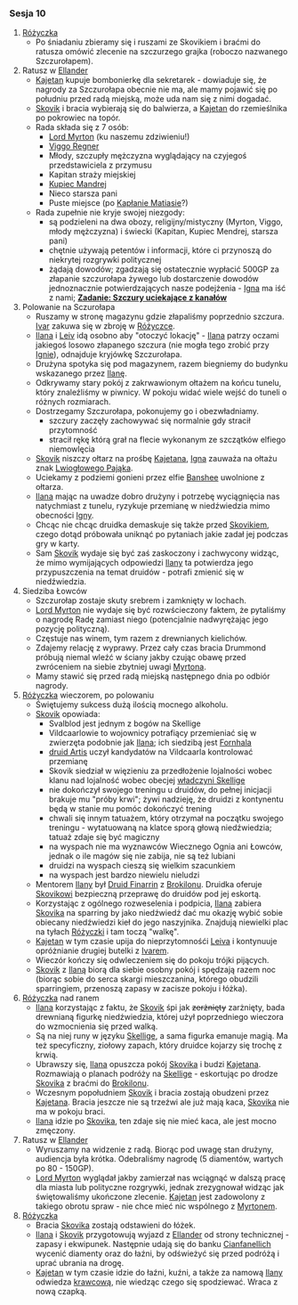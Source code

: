 ### Sesja 10
1. [Różyczka](#l_rozyczka)
    * Po śniadaniu zbieramy się i ruszami ze Skovikiem i braćmi do ratusza omówić zlecenie na szczurzego grajka (roboczo nazwanego Szczurołapem).
2. Ratusz w [Ellander](#l_m_ellander)
    * [Kajetan](#g_kajetan) kupuje bombonierkę dla sekretarek - dowiaduje się, że nagrody za Szczurołapa obecnie nie ma, ale mamy pojawić się po południu przed radą miejską, może uda nam się z nimi dogadać.
    * [Skovik](#p_skovik) i bracia wybierają się do balwierza, a [Kajetan](#g_kajetan) do rzemieślnika po pokrowiec na topór.
    * Rada składa się z 7 osób:
        * [Lord Myrton](#p_lord_myrton) (ku naszemu zdziwieniu!)
        * [Viggo Regner](#p_viggo_regner)
        * Młody, szczupły mężczyzna wyglądający na czyjegoś przedstawiciela z przymusu
        * Kapitan straży miejskiej
        * [Kupiec Mandrej](#p_mandrej)
        * Nieco starsza pani
        * Puste miejsce (po [Kapłanie Matiasie](#p_kaplan_matias)?)
    * Rada zupełnie nie kryje swojej niezgody:
        * są podzieleni na dwa obozy, religijny/mistyczny (Myrton, Viggo, młody mężczyzna) i świecki (Kapitan, Kupiec Mendrej, starsza pani)
        * chętnie używają petentów i informacji, które ci przynoszą do niekrytej rozgrywki politycznej
        * żądają dowodów; zgadzają się ostatecznie wypłacić 500GP za złapanie szczurołapa żywego lub dostarczenie dowodów jednoznacznie potwierdzających nasze podejżenia - [Igna](#p_igna) ma iść z nami; **[Zadanie: Szczury uciekające z kanałów](#z_q6)**
3. Polowanie na Sczurołapa
    * Ruszamy w stronę magazynu gdzie złapaliśmy poprzednio szczura. [Ivar](#p_ivar) zakuwa się w zbroję w [Różyczce](#l_rozyczka).
    * [Ilana](#g_ilana) i [Leiv](#p_leiv) idą osobno aby "otoczyć lokację" - [Ilana](#g_ilana) patrzy oczami jakiegoś losowo złapanego szczura (nie mogła tego zrobić przy [Ignie](#p_igna)), odnajduje kryjówkę Szczurołapa.
    * Drużyna spotyka się pod magazynem, razem biegniemy do budynku wskazanego przez [Ilanę](#g_ilana).
    * Odkrywamy stary pokój z zakrwawionym ołtażem na końcu tunelu, który znaleźliśmy w piwnicy. W pokoju widać wiele wejść do tuneli o różnych rozmiarach.
    * Dostrzegamy Szczurołapa, pokonujemy go i obezwładniamy.
        * szczury zaczęły zachowywać się normalnie gdy stracił przytomność
        * stracił rękę którą grał na flecie wykonanym ze szczątków elfiego niemowlęcia
    * [Skovik](#p_skovik) niszczy ołtarz na prośbę [Kajetana](#g_kajetan), [Igna](#p_igna) zauważa na ołtażu znak [Lwiogłowego Pająka](#r_lwioglowy_pajak).
    * Uciekamy z podziemi gonieni przez elfie [Banshee](#b_banshee) uwolnione z ołtarza.
    * [Ilana](#g_ilana) mając na uwadze dobro drużyny i potrzebę wyciągnięcia nas natychmiast z tunelu, ryzykuje przemianę w niedźwiedzia mimo obecności [Igny](#p_igna). 
    * Chcąc nie chcąc druidka demaskuje się także przed [Skovikiem](#p_skovik), czego dotąd próbowała uniknąć po pytaniach jakie zadał jej podczas gry w karty.
    * Sam [Skovik](#p_skovik) wydaje się być zaś zaskoczony i zachwycony widząc, że mimo wymijających odpowiedzi [Ilany](#g_ilana) ta potwierdza jego przypuszczenia na temat druidów - potrafi zmienić się w niedźwiedzia.
4. Siedziba Łowców
    * Szczurołap zostaje skuty srebrem i zamknięty w lochach.
    * [Lord Myrton](#p_lord_myrton) nie wydaje się być rozwścieczony faktem, że pytaliśmy o nagrodę Radę zamiast niego (potencjalnie nadwyrężając jego pozycję polityczną).
    * Częstuje nas winem, tym razem z drewnianych kielichów.
    * Zdajemy relację z wyprawy. Przez cały czas bracia Drummond próbują niemal wleźć w ściany jakby czując obawę przed zwróceniem na siebie zbytniej uwagi [Myrtona](#p_lord_myrton).
    * Mamy stawić się przed radą miejską następnego dnia po odbiór nagrody.
5. [Różyczka](#l_rozyczka) wieczorem, po polowaniu
    * Świętujemy sukcess dużą ilością mocnego alkoholu.
    * [Skovik](#p_skovik) opowiada:
        * Svalblod jest jednym z bogów na Skellige
        * Vildcaarlowie to wojownicy potrafiący przemieniać się w zwierzęta podobnie jak [Ilana](#g_ilana); ich siedzibą jest [Fornhala](#l_fornhala)
        * [druid Artis](#p_druid_artis) uczył kandydatów na Vildcaarla kontrolować przemianę
        * Skovik siedział w więzieniu za przedłożenie lojalności wobec klanu nad lojalność wobec obecjej [władczyni Skellige](#p_cerys)
        * nie dokończył swojego treningu u druidów, do pełnej inicjacji brakuje mu "próby krwi"; żywi nadzieję, że druidzi z kontynentu będą w stanie mu pomóc dokończyć trening
        * chwali się innym tatuażem, który otrzymał na początku swojego treningu - wytatuowaną na klatce sporą głową niedźwiedzia; tatuaż zdaje się być magiczny
        * na wyspach nie ma wyznawców Wiecznego Ognia ani Łowców, jednak o ile magów się nie zabija, nie są też lubiani
        * druidzi na wyspach cieszą się wielkim szacunkiem
        * na wyspach jest bardzo niewielu nieludzi
    * Mentorem [Ilany](#g_ilana) był [Druid Finarrin](#p_druid_finarrin) z [Brokilonu](#l_brokilon). Druidka oferuje [Skovikowi](#p_skovik) bezpieczną przeprawę do druidów pod jej eskortą.
    * Korzystając z ogólnego rozweselenia i podpicia, [Ilana](#g_ilana) zabiera [Skovika](#p_skovik) na sparring by jako niedźwiedź dać mu okazję wybić sobie obiecany niedźwiedzi kieł do jego naszyjnika. Znajdują niewielki plac na tyłach [Różyczki](#l_rozyczka) i tam toczą "walkę".
    * [Kajetan](#g_kajetan) w tym czasie upija do nieprzytomnośći [Leiva](#p_leiv) i kontynuuje opróżnianie drugiej butelki z [Ivarem](p_ivar).
    * Wieczór kończy się odwleczeniem się do pokoju trójki pijących. 
    * [Skovik](#p_skovik) z [Ilaną](#g_ilana) biorą dla siebie osobny pokój i spędzają razem noc (biorąc sobie do serca skargi mieszczanina, którego obudzili sparringiem, przenoszą zapasy w zacisze pokoju i łóżka).
6. [Różyczka](#l_rozyczka) nad ranem
    * [Ilana](#g_ilana) korzystając z faktu, że [Skovik](p_skovik) śpi jak ~~zerżnięty~~ zarżnięty, bada drewnianą figurkę niedźwiedzia, której użył poprzedniego wieczora do wzmocnienia się przed walką. 
    * Są na niej runy w języku [Skellige](#l_wyspy_skellige), a sama figurka emanuje magią. Ma też specyficzny, ziołowy zapach, który druidce kojarzy się trochę z krwią.
    * Ubrawszy się, [Ilana](#g_ilana) opuszcza pokój [Skovika](p_skovik) i budzi [Kajetana](#g_kajetan). Rozmawiają o planach podróży na [Skellige](#l_wyspy_skellige) - eskortując po drodze [Skovika](#p_skovik) z braćmi do [Brokilonu](#l_brokilon).
    * Wczesnym popołudniem [Skovik](#p_skovik) i bracia zostają obudzeni przez [Kajetana](#g_kajetan). Bracia jeszcze nie są trzeźwi ale już mają kaca, [Skovika](#p_skovik) nie ma w pokoju braci.
    * [Ilana](#g_ilana) idzie po [Skovika](#p_skovik), ten zdaje się nie mieć kaca, ale jest mocno zmęczony.
7. Ratusz w [Ellander](#l_m_ellander)
    * Wyruszamy na widzenie z radą. Biorąc pod uwagę stan drużyny, audiencja była krótka. Odebraliśmy nagrodę (5 diamentów, wartych po 80 - 150GP).
    * [Lord Myrton](#p_lord_myrton) wyglądał jakby zamierzał nas wciągnąć w dalszą pracę dla miasta lub polityczne rozgrywki, jednak zrezygnował widząc jak świętowaliśmy ukończone zlecenie. [Kajetan](#g_kajetan) jest zadowolony z takiego obrotu spraw - nie chce mieć nic wspólnego z [Myrtonem](#p_lord_myrton).
6. [Różyczka](#l_rozyczka)
    * Bracia [Skovika](#p_skovik) zostają odstawieni do łóżek.
    * [Ilana](#g_ilana) i [Skovik](#p_skovik) przygotowują wyjazd z [Ellander](#l_ellander) od strony technicznej - zapasy i ekwipunek. Następnie udają się do banku [Cianfanellich](#p_cianfanelli) wycenić diamenty oraz do łaźni, by odświeżyć się przed podróżą i uprać ubrania na drogę.
    * [Kajetan](#g_kajetan) w tym czasie idzie do łaźni, kuźni, a także za namową [Ilany](#g_ilana) odwiedza [krawcową](#p_eliza), nie wiedząc czego się spodziewać. Wraca z nową czapką.